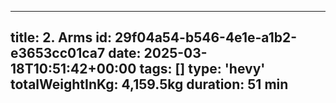 ---
  title: 2. Arms
  id: 29f04a54-b546-4e1e-a1b2-e3653cc01ca7
  date: 2025-03-18T10:51:42+00:00
  tags: []
  type: 'hevy'
  totalWeightInKg: 4,159.5kg
  duration: 51 min
  ---
  